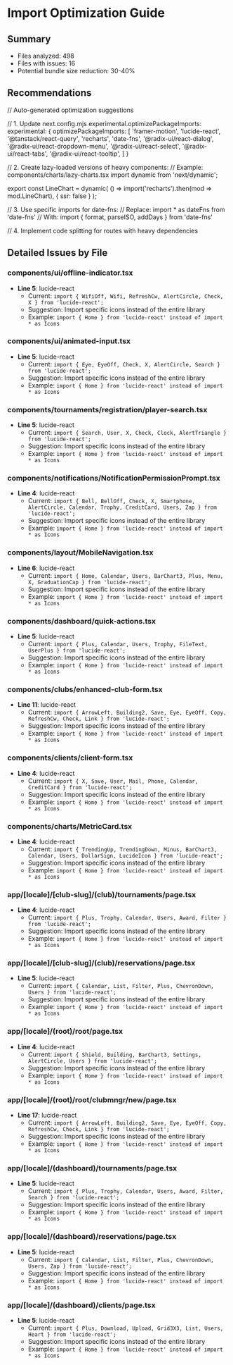# Import Optimization Guide

## Summary
- Files analyzed: 498
- Files with issues: 16
- Potential bundle size reduction: 30-40%

## Recommendations


// Auto-generated optimization suggestions

// 1. Update next.config.mjs experimental.optimizePackageImports:
experimental: {
  optimizePackageImports: [
    'framer-motion',
    'lucide-react',
    '@tanstack/react-query',
    'recharts',
    'date-fns',
    '@radix-ui/react-dialog',
    '@radix-ui/react-dropdown-menu',
    '@radix-ui/react-select',
    '@radix-ui/react-tabs',
    '@radix-ui/react-tooltip',
  ]
}

// 2. Create lazy-loaded versions of heavy components:
// Example: components/charts/lazy-charts.tsx
import dynamic from 'next/dynamic';

export const LineChart = dynamic(
  () => import('recharts').then(mod => mod.LineChart),
  { ssr: false }
);

// 3. Use specific imports for date-fns:
// Replace: import * as dateFns from 'date-fns'
// With: import { format, parseISO, addDays } from 'date-fns'

// 4. Implement code splitting for routes with heavy dependencies


## Detailed Issues by File


### components/ui/offline-indicator.tsx

- **Line 5**: lucide-react
  - Current: `import { WifiOff, Wifi, RefreshCw, AlertCircle, Check, X } from 'lucide-react';`
  - Suggestion: Import specific icons instead of the entire library
  - Example: `import { Home } from 'lucide-react' instead of import * as Icons`


### components/ui/animated-input.tsx

- **Line 5**: lucide-react
  - Current: `import { Eye, EyeOff, Check, X, AlertCircle, Search } from 'lucide-react';`
  - Suggestion: Import specific icons instead of the entire library
  - Example: `import { Home } from 'lucide-react' instead of import * as Icons`


### components/tournaments/registration/player-search.tsx

- **Line 5**: lucide-react
  - Current: `import { Search, User, X, Check, Clock, AlertTriangle } from 'lucide-react';`
  - Suggestion: Import specific icons instead of the entire library
  - Example: `import { Home } from 'lucide-react' instead of import * as Icons`


### components/notifications/NotificationPermissionPrompt.tsx

- **Line 4**: lucide-react
  - Current: `import { Bell, BellOff, Check, X, Smartphone, AlertCircle, Calendar, Trophy, CreditCard, Users, Zap } from 'lucide-react';`
  - Suggestion: Import specific icons instead of the entire library
  - Example: `import { Home } from 'lucide-react' instead of import * as Icons`


### components/layout/MobileNavigation.tsx

- **Line 6**: lucide-react
  - Current: `import { Home, Calendar, Users, BarChart3, Plus, Menu, X, GraduationCap } from 'lucide-react';`
  - Suggestion: Import specific icons instead of the entire library
  - Example: `import { Home } from 'lucide-react' instead of import * as Icons`


### components/dashboard/quick-actions.tsx

- **Line 5**: lucide-react
  - Current: `import { Plus, Calendar, Users, Trophy, FileText, UserPlus } from 'lucide-react';`
  - Suggestion: Import specific icons instead of the entire library
  - Example: `import { Home } from 'lucide-react' instead of import * as Icons`


### components/clubs/enhanced-club-form.tsx

- **Line 11**: lucide-react
  - Current: `import { ArrowLeft, Building2, Save, Eye, EyeOff, Copy, RefreshCw, Check, Link } from 'lucide-react';`
  - Suggestion: Import specific icons instead of the entire library
  - Example: `import { Home } from 'lucide-react' instead of import * as Icons`


### components/clients/client-form.tsx

- **Line 4**: lucide-react
  - Current: `import { X, Save, User, Mail, Phone, Calendar, CreditCard } from 'lucide-react';`
  - Suggestion: Import specific icons instead of the entire library
  - Example: `import { Home } from 'lucide-react' instead of import * as Icons`


### components/charts/MetricCard.tsx

- **Line 4**: lucide-react
  - Current: `import { TrendingUp, TrendingDown, Minus, BarChart3, Calendar, Users, DollarSign, LucideIcon } from 'lucide-react';`
  - Suggestion: Import specific icons instead of the entire library
  - Example: `import { Home } from 'lucide-react' instead of import * as Icons`


### app/[locale]/[club-slug]/(club)/tournaments/page.tsx

- **Line 4**: lucide-react
  - Current: `import { Plus, Trophy, Calendar, Users, Award, Filter } from 'lucide-react';`
  - Suggestion: Import specific icons instead of the entire library
  - Example: `import { Home } from 'lucide-react' instead of import * as Icons`


### app/[locale]/[club-slug]/(club)/reservations/page.tsx

- **Line 5**: lucide-react
  - Current: `import { Calendar, List, Filter, Plus, ChevronDown, Users } from 'lucide-react';`
  - Suggestion: Import specific icons instead of the entire library
  - Example: `import { Home } from 'lucide-react' instead of import * as Icons`


### app/[locale]/(root)/root/page.tsx

- **Line 4**: lucide-react
  - Current: `import { Shield, Building, BarChart3, Settings, AlertCircle, Users } from 'lucide-react';`
  - Suggestion: Import specific icons instead of the entire library
  - Example: `import { Home } from 'lucide-react' instead of import * as Icons`


### app/[locale]/(root)/root/clubmngr/new/page.tsx

- **Line 17**: lucide-react
  - Current: `import { ArrowLeft, Building2, Save, Eye, EyeOff, Copy, RefreshCw, Check, Link } from 'lucide-react';`
  - Suggestion: Import specific icons instead of the entire library
  - Example: `import { Home } from 'lucide-react' instead of import * as Icons`


### app/[locale]/(dashboard)/tournaments/page.tsx

- **Line 5**: lucide-react
  - Current: `import { Plus, Trophy, Calendar, Users, Award, Filter, Search } from 'lucide-react';`
  - Suggestion: Import specific icons instead of the entire library
  - Example: `import { Home } from 'lucide-react' instead of import * as Icons`


### app/[locale]/(dashboard)/reservations/page.tsx

- **Line 5**: lucide-react
  - Current: `import { Calendar, List, Filter, Plus, ChevronDown, Users, Zap } from 'lucide-react';`
  - Suggestion: Import specific icons instead of the entire library
  - Example: `import { Home } from 'lucide-react' instead of import * as Icons`


### app/[locale]/(dashboard)/clients/page.tsx

- **Line 5**: lucide-react
  - Current: `import { Plus, Download, Upload, Grid3X3, List, Users, Heart } from 'lucide-react';`
  - Suggestion: Import specific icons instead of the entire library
  - Example: `import { Home } from 'lucide-react' instead of import * as Icons`


